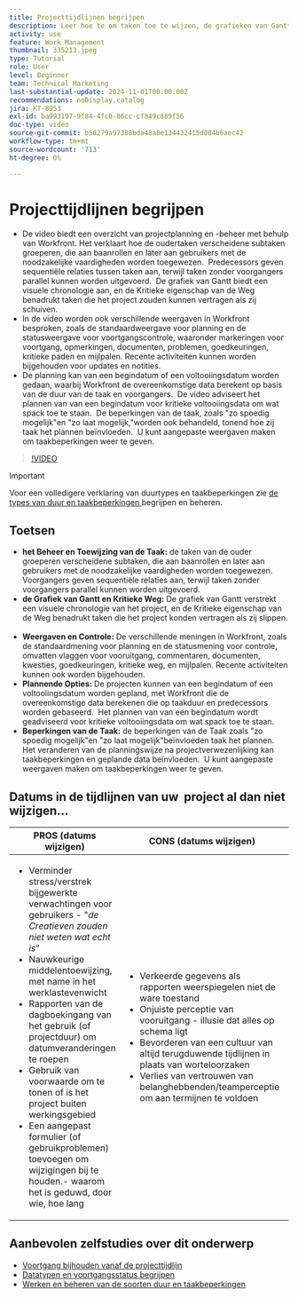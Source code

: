 ```yaml
---
title: Projecttijdlijnen begrijpen
description: Leer hoe te om taken toe te wijzen, de grafieken van Gantt en de Kritieke eigenschappen van de Weg te gebruiken, projecten via meningen te controleren, taken efficiënt te plannen, en beperkingen voor optimale projectplanning toe te passen.
activity: use
feature: Work Management
thumbnail: 335213.jpeg
type: Tutorial
role: User
level: Beginner
team: Technical Marketing
last-substantial-update: 2024-11-01T00:00:00Z
recommendations: noDisplay,catalog
jira: KT-8953
exl-id: ba993197-9f84-4fc0-86cc-cf849c889f56
doc-type: video
source-git-commit: b50279a97388bda48a8e134432415d084b6aec42
workflow-type: tm+mt
source-wordcount: '713'
ht-degree: 0%

---
```


# Projecttijdlijnen begrijpen

* De video biedt een overzicht van projectplanning en -beheer met behulp van Workfront. Het verklaart hoe de oudertaken verscheidene subtaken groeperen, die aan baanrollen en later aan gebruikers met de noodzakelijke vaardigheden worden toegewezen. &#x200B; Predecessors geven sequentiële relaties tussen taken aan, terwijl taken zonder voorgangers parallel kunnen worden uitgevoerd. &#x200B; De grafiek van Gantt biedt een visuele chronologie aan, en de Kritieke eigenschap van de Weg benadrukt taken die het project zouden kunnen vertragen als zij schuiven. &#x200B;
* In de video worden ook verschillende weergaven in Workfront besproken, zoals de standaardweergave voor planning en de statusweergave voor voortgangscontrole, waaronder markeringen voor voortgang, opmerkingen, documenten, problemen, goedkeuringen, kritieke paden en mijlpalen. Recente activiteiten kunnen worden bijgehouden voor updates en notities. &#x200B;
* De planning kan van een begindatum of een voltooiingsdatum worden gedaan, waarbij Workfront de overeenkomstige data berekent op basis van de duur van de taak en voorgangers. &#x200B; De video adviseert het plannen van van een begindatum voor kritieke voltooiingsdata om wat spack toe te staan. &#x200B; De beperkingen van de taak, zoals &quot;zo spoedig mogelijk&quot;en &quot;zo laat mogelijk,&quot;worden ook behandeld, tonend hoe zij taak het plannen beïnvloeden. &#x200B; U kunt aangepaste weergaven maken om taakbeperkingen weer te geven. &#x200B;

>[!VIDEO](https://video.tv.adobe.com/v/335213/?quality=12&learn=on&enablevpops)

>[!IMPORTANT]
>
>Voor een volledigere verklaring van duurtypes en taakbeperkingen zie [ de types van duur en taakbeperkingen ](/help/manage-work/intermediate-projects/understand-and-manage-duration-types-and-task-constraints.md) begrijpen en beheren.

## Toetsen

* **het Beheer en Toewijzing van de Taak:** de taken van de ouder groeperen verscheidene subtaken, die aan baanrollen en later aan gebruikers met de noodzakelijke vaardigheden worden toegewezen. &#x200B; Voorgangers geven sequentiële relaties aan, terwijl taken zonder voorgangers parallel kunnen worden uitgevoerd. &#x200B;
* **de Grafiek van Gantt en Kritieke Weg:** De grafiek van Gantt verstrekt een visuele chronologie van het project, en de Kritieke eigenschap van de Weg benadrukt taken die het project konden vertragen als zij slippen. &#x200B;
* **Weergaven en Controle:** De verschillende meningen in Workfront, zoals de standaardmening voor planning en de statusmening voor controle, omvatten vlaggen voor vooruitgang, commentaren, documenten, kwesties, goedkeuringen, kritieke weg, en mijlpalen. Recente activiteiten kunnen ook worden bijgehouden. &#x200B;
* **Plannende Opties:** De projecten kunnen van een begindatum of een voltooiingsdatum worden gepland, met Workfront die de overeenkomstige data berekenen die op taakduur en predecessors worden gebaseerd. &#x200B; Het plannen van van een begindatum wordt geadviseerd voor kritieke voltooiingsdata om wat spack toe te staan. &#x200B;
* **Beperkingen van de Taak:** de beperkingen van de Taak zoals &quot;zo spoedig mogelijk&quot;en &quot;zo laat mogelijk&quot;beïnvloeden taak het plannen. &#x200B; Het veranderen van de planningswijze na projectverwezenlijking kan taakbeperkingen en geplande data beïnvloeden. &#x200B; U kunt aangepaste weergaven maken om taakbeperkingen weer te geven. &#x200B;


## Datums in de tijdlijnen van uw &#x200B; project al dan niet wijzigen...

| PROS (datums wijzigen) | CONS (datums wijzigen) | PROS (geen datums wijzigen) | CONS (geen datums wijzigen) |
|---------------------------|---------------------------|---------------------------|---------------------------|
| <ul><li>Verminder stress/verstrek bijgewerkte verwachtingen voor gebruikers - &quot;_de Creatieven zouden niet weten wat echt is_&quot;</li><li>Nauwkeurige middelentoewijzing, met name in het werklastevenwicht</li><li>Rapporten van de dagboekingang van het gebruik (of projectduur) om datumveranderingen te roepen</li><li>Gebruik van voorwaarde om te tonen of is het project buiten werkingsgebied</li><li>Een aangepast formulier (of gebruikproblemen) toevoegen om wijzigingen bij te houden.- waarom het is geduwd, door wie, hoe lang</li></ul> | <ul></li><li>Verkeerde gegevens als rapporten weerspiegelen niet de ware toestand</li><li>Onjuiste perceptie van vooruitgang - illusie dat alles op schema ligt &#x200B;</li><li>Bevorderen van een cultuur van altijd terugduwende tijdlijnen in plaats van worteloorzaken &#x200B;</li><li>Verlies van vertrouwen van belanghebbenden/teamperceptie om aan termijnen te voldoen </li></ul> | <ul></li><li>Nauwkeurige weergave van de projecttijdlijn - gegevens kunnen worden gebruikt voor analyse en om een duidelijk verhaal te vertellen van wat er is gebeurd</li><li>Optie om de duur te wijzigen of in plaats daarvan vertraging toe te voegen aan een voorganger</li><li>Eenvoudig procesverbeteringen identificeren voor toekomstige projectplanning/risicomanagement &#x200B;</li><li>Optie om basislijnen te gebruiken voor het vastleggen van het oorspronkelijke projectplan en die als vergelijking te gebruiken</li><li>Als je niet de mensen hebt om het te doen, en het voor alles te doen, doe het niet &#x200B;</li></ul> | <ul></li><li>Verwardheid en/of frustratie van gebruikers - overvloed aan &quot;late&quot; taken ondanks het feit dat ze zojuist op de hoogte zijn gesteld</li><li>De middelen werden effectief toegewezen aan kaart aan het originele plan, maar nu worden overbelast met vertraagd werk</li><li>De projecttijdlijn kan niet worden gebruikt om updates duidelijk aan belanghebbenden mee te delen</li></ul> |


## Aanbevolen zelfstudies over dit onderwerp

* [Voortgang bijhouden vanaf de projecttijdlijn](/help/manage-work/project-timelines/track-work-progress-from-the-project-timeline.md)
* [Datatypen en voortgangsstatus begrijpen](/help/manage-work/project-timelines/understand-task-dates-and-progress-status.md)
* [Werken en beheren van de soorten duur en taakbeperkingen](/help/manage-work/intermediate-projects/understand-and-manage-duration-types-and-task-constraints.md)

